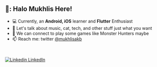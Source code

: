 ## 🦫: Halo Mukhlis Here!

- 💻 Currently, an **Android, iOS** learner and **Flutter** Enthusiast
- 💬 Let's talk about music, cat, tech, and other stuff just what you want
- 👯 We can connect to play some games like Monster Hunters maybe
- 📫 Reach me: twitter [@mukhlisakb](https://twitter.com/mukhlisakb)
  
<br>

[![Linkedin](https://i.sstatic.net/gVE0j.png) LinkedIn](https://www.linkedin.com/in/mukhlisakb/)
